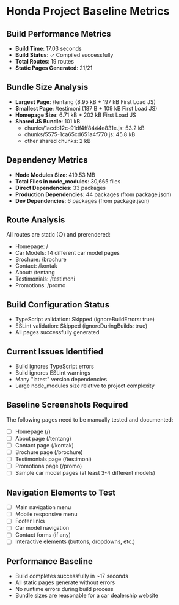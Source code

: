 # Honda Project Baseline Metrics

## Build Performance Metrics
- **Build Time**: 17.03 seconds
- **Build Status**: ✓ Compiled successfully
- **Total Routes**: 19 routes
- **Static Pages Generated**: 21/21

## Bundle Size Analysis
- **Largest Page**: /tentang (8.95 kB + 197 kB First Load JS)
- **Smallest Page**: /testimoni (187 B + 109 kB First Load JS)
- **Homepage Size**: 6.71 kB + 202 kB First Load JS
- **Shared JS Bundle**: 101 kB
  - chunks/1acdb12c-91df4ff8444e831e.js: 53.2 kB
  - chunks/5575-1ca65cd651a4f770.js: 45.8 kB
  - other shared chunks: 2 kB

## Dependency Metrics
- **Node Modules Size**: 419.53 MB
- **Total Files in node_modules**: 30,665 files
- **Direct Dependencies**: 33 packages
- **Production Dependencies**: 44 packages (from package.json)
- **Dev Dependencies**: 6 packages (from package.json)

## Route Analysis
All routes are static (○) and prerendered:
- Homepage: /
- Car Models: 14 different car model pages
- Brochure: /brochure
- Contact: /kontak
- About: /tentang
- Testimonials: /testimoni
- Promotions: /promo

## Build Configuration Status
- TypeScript validation: Skipped (ignoreBuildErrors: true)
- ESLint validation: Skipped (ignoreDuringBuilds: true)
- All pages successfully generated

## Current Issues Identified
- Build ignores TypeScript errors
- Build ignores ESLint warnings
- Many "latest" version dependencies
- Large node_modules size relative to project complexity

## Baseline Screenshots Required
The following pages need to be manually tested and documented:
- [ ] Homepage (/)
- [ ] About page (/tentang)
- [ ] Contact page (/kontak)
- [ ] Brochure page (/brochure)
- [ ] Testimonials page (/testimoni)
- [ ] Promotions page (/promo)
- [ ] Sample car model pages (at least 3-4 different models)

## Navigation Elements to Test
- [ ] Main navigation menu
- [ ] Mobile responsive menu
- [ ] Footer links
- [ ] Car model navigation
- [ ] Contact forms (if any)
- [ ] Interactive elements (buttons, dropdowns, etc.)

## Performance Baseline
- Build completes successfully in ~17 seconds
- All static pages generate without errors
- No runtime errors during build process
- Bundle sizes are reasonable for a car dealership website